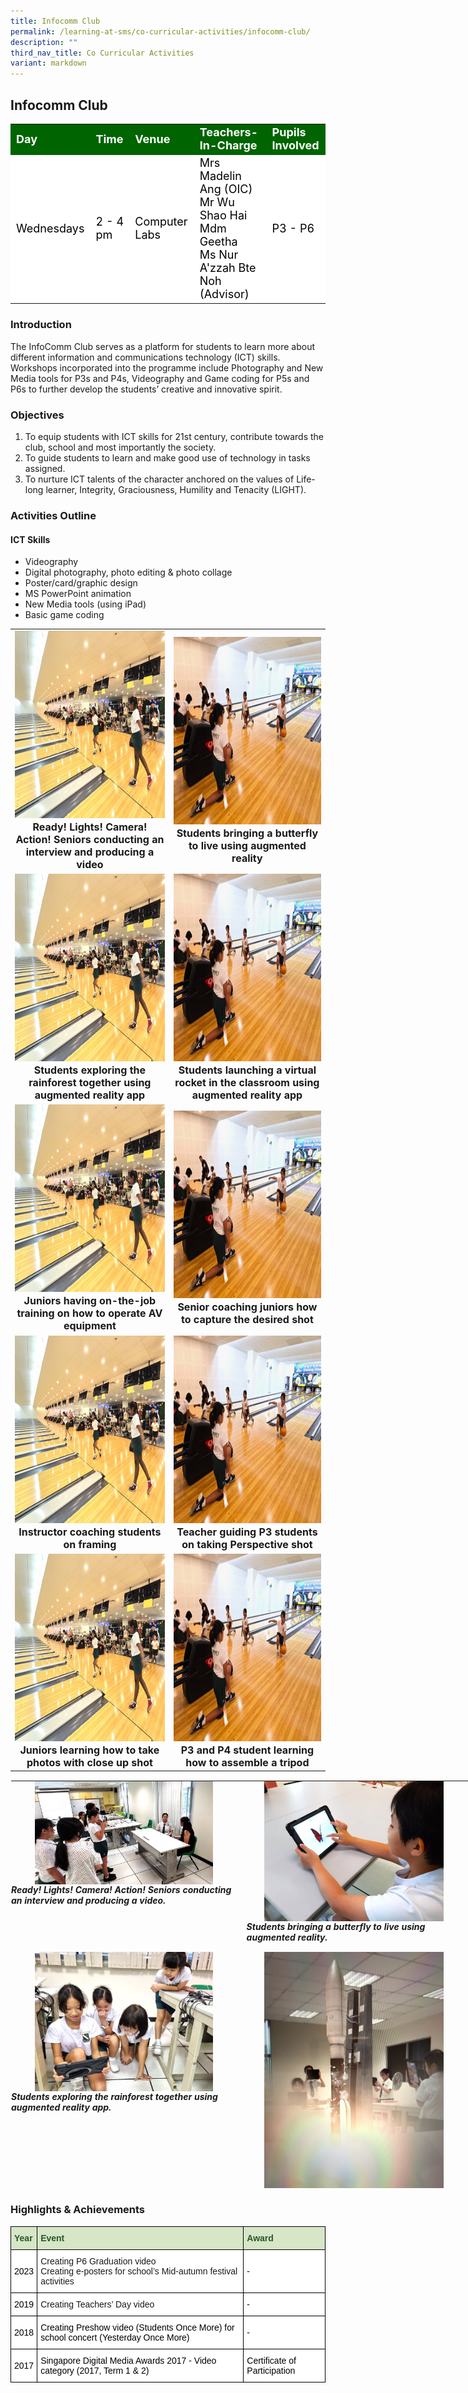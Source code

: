 ```yaml
---
title: Infocomm Club
permalink: /learning-at-sms/co-curricular-activities/infocomm-club/
description: ""
third_nav_title: Co Curricular Activities
variant: markdown
---
```

## Infocomm Club



<table>
<tbody>
	<tr style="background-color:darkgreen;color:white;font-size:18px"><td><b>Day</b></td>
	<td><b>Time</b></td>
	<td><b>Venue</b></td>
	<td><b>Teachers-In-Charge</b></td>
	<td><b>Pupils Involved</b></td>
</tr>
	<tr style="background-color:white;color:black;font-size:18px">
		<td>Wednesdays</td>
		<td>2 - 4 pm</td>
	<td>Computer Labs </td>
	<td>Mrs Madelin Ang (OIC)<br>Mr Wu Shao Hai<br>Mdm Geetha<br>Ms Nur A'zzah Bte Noh (Advisor)</td>
	<td>P3 - P6</td>
</tr>
</tbody></table>

### Introduction  

The InfoComm Club serves as a platform for students to learn more about different information and communications technology (ICT) skills.  Workshops incorporated into the programme include Photography and New Media tools for P3s and P4s, Videography and Game coding for P5s and P6s to further develop the students’ creative and innovative spirit.

  

### Objectives

1.	To equip students with ICT skills for 21st century, contribute towards the club, school and most importantly the society.
2.	To guide students to learn and make good use of technology in tasks assigned.
3.	To nurture ICT talents of the character anchored on the values of Life-long learner, Integrity, Graciousness, Humility and Tenacity (LIGHT).


### Activities Outline
  

#### ICT Skills  
  
* Videography
* Digital photography, photo editing &amp; photo collage
* Poster/card/graphic design
* MS PowerPoint animation
* New Media tools (using iPad)
* Basic game coding

<table><tbody>
			<tr><td><center><font size="3">
		<img style="width:400px;height:300px;" alt="volunteer recess ministry pv" src="/images/CCAs/Bowling/First_Time_at_Bowling.jpg"><b>
Ready! Lights! Camera! Action! Seniors conducting an interview and producing a video</b></font></center></td>
		<td><center><font size="3"><img style="width:400px;height:300px;" alt="volunteer recess ministry pv" src="/images/CCAs/Bowling/Practise_Makes_Perfect.jpg"><b>Students bringing a butterfly to live using augmented reality</b></font>
</center></td></tr>
		<tr><td><center><font size="3">
		<img style="width:400px;height:300px;" alt="volunteer recess ministry pv" src="/images/CCAs/Bowling/First_Time_at_Bowling.jpg"><b>
Students exploring the rainforest together using augmented reality app</b></font></center></td>
		<td><center><font size="3"><img style="width:400px;height:300px;" alt="volunteer recess ministry pv" src="/images/CCAs/Bowling/Practise_Makes_Perfect.jpg"><b>Students launching a virtual rocket in the classroom using augmented reality app</b></font>
</center></td></tr>
	<tr><td><center><font size="3">
		<img style="width:400px;height:300px;" alt="volunteer recess ministry pv" src="/images/CCAs/Bowling/First_Time_at_Bowling.jpg"><b>
Juniors having on-the-job training on how to operate AV equipment</b></font></center></td>
		<td><center><font size="3"><img style="width:400px;height:300px;" alt="volunteer recess ministry pv" src="/images/CCAs/Bowling/Practise_Makes_Perfect.jpg"><b>Senior coaching juniors how to capture the desired shot</b></font>
</center></td></tr>
	<tr><td><center><font size="3">
		<img style="width:400px;height:300px;" alt="volunteer recess ministry pv" src="/images/CCAs/Bowling/First_Time_at_Bowling.jpg"><b>
Instructor coaching students on framing</b></font></center></td>
		<td><center><font size="3"><img style="width:400px;height:300px;" alt="volunteer recess ministry pv" src="/images/CCAs/Bowling/Practise_Makes_Perfect.jpg"><b>Teacher guiding P3 students on taking Perspective shot</b></font>
</center></td></tr>
<tr><td><center><font size="3">
		<img style="width:400px;height:300px;" alt="volunteer recess ministry pv" src="/images/CCAs/Bowling/First_Time_at_Bowling.jpg"><b>
Juniors learning how to take photos with close up shot</b></font></center></td>
		<td><center><font size="3"><img style="width:400px;height:300px;" alt="volunteer recess ministry pv" src="/images/CCAs/Bowling/Practise_Makes_Perfect.jpg"><b>P3 and P4 student learning how to assemble a tripod</b></font>
</center></td></tr>
</tbody></table>

<table class="ive_eobj_center ives_tab_kosong" style="margin: auto; outline: 0px; padding: 0px; border-collapse: collapse; clear: both; border: 1px solid transparent; table-layout: fixed; height: 654px; width: 738.345px;"><tbody style="margin: 0px; outline: 0px; padding: 0px;"><tr style="margin: 0px; outline: 0px; padding: 0px;"><td style="margin: 0px; outline: 0px; padding: 0px 15px 15px 0px; vertical-align: top; width: 378px;"><img src="/images/CCAs/Infocomm%20Club/infocomm24_01.jpg" width="100%" alt="AV equipment.jpg" class="ive_eobj_center" style="margin: auto; outline: 0px; padding: 0px; border: none; max-width: 100%; clear: both; display: block; width: 285px;"><i style="margin: 0px; outline: 0px; padding: 0px;"><b style="margin: 0px; outline: 0px; padding: 0px;">Ready! Lights! Camera! Action! Seniors conducting an interview and producing a video.</b></i></td><td style="margin: 0px; outline: 0px; padding: 0px 15px 15px 0px; vertical-align: top; width: 360px;"><img src="/images/CCAs/Infocomm%20Club/infocomm24_02.jpg" alt="coaching.jpg" class="ive_eobj_center" style="margin: auto; outline: 0px; padding: 0px; border: none; max-width: 100%; clear: both; display: block; width: 287px;"><b style="margin: 0px; outline: 0px; padding: 0px;"><i style="margin: 0px; outline: 0px; padding: 0px;">Students bringing a butterfly to live using augmented reality.</i></b><br style="margin: 0px; outline: 0px; padding: 0px;"></td></tr>
	<tr style="margin: 0px; outline: 0px; padding: 0px;"><td style="margin: 0px; outline: 0px; padding: 0px 15px 15px 0px; vertical-align: top; width: 378px;"><img src="/images/CCAs/Infocomm%20Club/infocomm24_03.jpg" width="100%" alt="AV equipment.jpg" class="ive_eobj_center" style="margin: auto; outline: 0px; padding: 0px; border: none; max-width: 100%; clear: both; display: block; width: 285px;"><i style="margin: 0px; outline: 0px; padding: 0px;"><b style="margin: 0px; outline: 0px; padding: 0px;">Students exploring the rainforest together using augmented reality app.</b></i></td><td style="margin: 0px; outline: 0px; padding: 0px 15px 15px 0px; vertical-align: top; width: 360px;"><img src="/images/CCAs/Infocomm%20Club/infocomm24_04.jpg" alt="coaching.jpg" class="ive_eobj_center" style="margin: auto; outline: 0px; padding: 0px; border: none; max-width: 100%; clear: both; display: block; width: 287px;"><b style="margin: 0px; outline: 0px; padding: 0px;"><i style="margin: 0px; outline: 0px; padding: 0px;">Students launching a virtual rocket in the classroom using augmented reality app.</i></b><br style="margin: 0px; outline: 0px; padding: 0px;"></td></tr>
<tr style="margin: 0px; outline: 0px; padding: 0px;"><td style="margin: 0px; outline: 0px; padding: 0px 15px 15px 0px; vertical-align: top; width: 378px;"><img src="/images/AV%20equipment.jpg" width="100%" alt="AV equipment.jpg" class="ive_eobj_center" style="margin: auto; outline: 0px; padding: 0px; border: none; max-width: 100%; clear: both; display: block; width: 285px;"><i style="margin: 0px; outline: 0px; padding: 0px;"><b style="margin: 0px; outline: 0px; padding: 0px;">Juniors having on-the-job training on how to operate AV equipment</b></i></td><td style="margin: 0px; outline: 0px; padding: 0px 15px 15px 0px; vertical-align: top; width: 360px;"><img src="/images/coaching.jpg" alt="coaching.jpg" class="ive_eobj_center" style="margin: auto; outline: 0px; padding: 0px; border: none; max-width: 100%; clear: both; display: block; width: 287px;"><b style="margin: 0px; outline: 0px; padding: 0px;"><i style="margin: 0px; outline: 0px; padding: 0px;">Senior coaching juniors how to capture<br style="margin: 0px; outline: 0px; padding: 0px;">the desired shot</i></b><br style="margin: 0px; outline: 0px; padding: 0px;"></td></tr>
<tr style="margin: 0px; outline: 0px; padding: 0px;"><td style="margin: 0px; outline: 0px; padding: 0px 15px 15px 0px; vertical-align: top;"><img src="/images/2021infocomm01.jpg" width="100%" alt="2021_infocomm01.jpg" class="ive_eobj_center" style="margin: auto; outline: 0px; padding: 0px; border: none; max-width: 100%; clear: both; display: block; width: 367px;"><span style="margin: 0px; outline: 0px; padding: 0px;"><b style="margin: 0px; outline: 0px; padding: 0px;"><i style="margin: 0px; outline: 0px; padding: 0px;">Instructor coaching students on framing</i></b></span><br style="margin: 0px; outline: 0px; padding: 0px;"><br style="margin: 0px; outline: 0px; padding: 0px;"></td><td style="margin: 0px; outline: 0px; padding: 0px 15px 15px 0px; vertical-align: top;"><img src="/images/2021icc%205.jpg" width="100%" alt="2021_icc 5.jpg" class="ive_eobj_center" style="margin: auto; outline: 0px; padding: 0px; border: none; max-width: 100%; clear: both; display: block; width: 366px;"><i style="margin: 0px; outline: 0px; padding: 0px;"><b style="margin: 0px; outline: 0px; padding: 0px;">Teacher guiding P3 students on taking<br style="margin: 0px; outline: 0px; padding: 0px;">Perspective shot</b></i><br style="margin: 0px; outline: 0px; padding: 0px;"></td></tr><tr style="margin: 0px; outline: 0px; padding: 0px;"><td style="margin: 0px; outline: 0px; padding: 0px 15px 15px 0px; vertical-align: top;"><img src="/images/2021icc%2014.jpg" width="100%" alt="2021_icc 14.jpg" class="ive_eobj_center" style="margin: auto; outline: 0px; padding: 0px; border: none; max-width: 100%; clear: both; display: block; width: 369px;"><i style="margin: 0px; outline: 0px; padding: 0px;"><b style="margin: 0px; outline: 0px; padding: 0px;">P3 and P4 student learning how to<br style="margin: 0px; outline: 0px; padding: 0px;">assemble a tripod</b></i></td><td style="margin: 0px; outline: 0px; padding: 0px 15px 15px 0px; vertical-align: top;"><img src="/images/2021icc%2015.jpg" width="100%" alt="2021_icc 15.jpg" class="ive_eobj_center" style="margin: auto; outline: 0px; padding: 0px; border: none; max-width: 100%; clear: both; display: block; width: 366px;"><i style="margin: 0px; outline: 0px; padding: 0px;"><b style="margin: 0px; outline: 0px; padding: 0px;">Juniors learning how to take photos with<br style="margin: 0px; outline: 0px; padding: 0px;">close up shot</b></i></td></tr></tbody></table>

  

### Highlights &amp; Achievements

<style type="text/css">
.tg  {border-collapse:collapse;border-spacing:0;}
.tg td{border-color:black;border-style:solid;border-width:1px;font-family:Arial, sans-serif;font-size:14px;
  overflow:hidden;padding:10px 5px;word-break:normal;}
.tg th{border-color:black;border-style:solid;border-width:1px;font-family:Arial, sans-serif;font-size:14px;
  font-weight:normal;overflow:hidden;padding:10px 5px;word-break:normal;}
.tg .tg-bzhr{background-color:#D6E6C7;color:#2A5629;font-weight:bold;text-align:left;vertical-align:middle}
.tg .tg-9z0x{background-color:#D6E6C7;color:#2A5629;font-weight:bold;text-align:left;vertical-align:top}
.tg .tg-zr06{background-color:#FFF;text-align:left;vertical-align:middle}
.tg .tg-ktyi{background-color:#FFF;text-align:left;vertical-align:top}
</style>
<table class="tg">
<thead>
  <tr>
    <th class="tg-bzhr"><span style="font-weight:bold;color:#2A5629;background-color:#D6E6C7">Year</span></th>
    <th class="tg-9z0x">Event</th>
    <th class="tg-9z0x">Award</th>
  </tr>
</thead>
<tbody>
	<tr>
    <td class="tg-zr06"><span style="color:#000;background-color:#FFF">2023</span></td>
    <td class="tg-ktyi">Creating P6 Graduation video<br>
Creating e-posters for school’s Mid-autumn festival activities</td>
    <td class="tg-zr06"><span style="color:#000;background-color:#FFF">-</span></td>
  </tr>
  <tr>
    <td class="tg-zr06"><span style="color:#000;background-color:#FFF">2019</span></td>
    <td class="tg-ktyi">Creating Teachers’ Day video</td>
    <td class="tg-zr06"><span style="color:#000;background-color:#FFF">-</span></td>
  </tr>
  <tr>
    <td class="tg-zr06"><span style="color:#000;background-color:#FFF">2018</span></td>
    <td class="tg-zr06"><span style="color:#000;background-color:#FFF">Creating Preshow video (Students Once More) for school concert (Yesterday Once More)</span></td>
    <td class="tg-zr06"><span style="color:#000;background-color:#FFF">-</span></td>
  </tr>
  <tr>
    <td class="tg-zr06"><span style="color:#000;background-color:#FFF">2017</span></td>
    <td class="tg-zr06"><span style="color:#000;background-color:#FFF">Singapore Digital Media Awards 2017 - Video category (2017, Term 1 &amp; 2)</span></td>
    <td class="tg-zr06"><span style="color:#000;background-color:#FFF">Certificate of Participation</span></td>
  </tr>
</tbody>
</table>